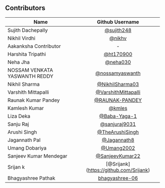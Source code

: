 ## Contributors   

| Name | Github Username |
| --- | :---: |
| Sujith Dachepally | [@sujith248](https://www.github.com/sujith248) |
| Nikhil Virdhi | [@nikhv](https://www.github.com/nikhv) |
| Aakanksha Contributor | - |
| Harshita Tripathi | [@ht170900](https://www.github.com/ht170900) |
| Neha Jha  | [@neha030](https://www.github.com/neha030) |
| NOSSAM VENKATA YASWANTH REDDY  | [@nossamyaswanth](https://www.github.com/nossamyaswanth) |
| Nikhil Sharma  | [@NikhilSharma03](https://www.github.com/NikhilSharma03) |
| Varshith Mittapalli  | [@VarshithMittapalli](https://www.github.com/VarshithMittapalli) |
| Raunak Kumar Pandey  | [@RAUNAK-PANDEY](https://www.github.com/RAUNAK-PANDEY) |
| Kamlesh Kumar  | [@kmles](https://www.github.com/kmles) |
| Liza Deka | [@Baba-Yaga-1](https://www.github.com/Baba-Yaga-1) |
| Sanju Raj | [@sanjuraj9031](https://www.github.com/) |
| Arushi Singh | [@TheArushiSingh](https://www.github.com/TheArushiSingh) |
| Jagannath Pal | [@Jagannath8](https://www.github.com/Jagannath8) |    
| Umang Dobariya | [@Umang2002](https://github.com/Umang2002) |
| Sanjeev Kumar Mendegar | [@SanjeevKumar22](https://github.com/SanjeevKumar22) |
| Srijan k  |[@Srijank] (https://github.com/Srijank) |
| Bhagyashree Pathak | [bhagyashree-06](https://github.com/bhagyashree-06) |

